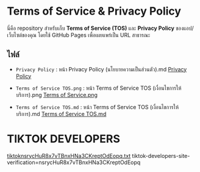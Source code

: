 # Terms of Service & Privacy Policy

นี่คือ repository สำหรับเก็บ **Terms of Service (TOS)** และ **Privacy Policy** ของแอป/เว็บไซต์ของคุณ โดยใช้ GitHub Pages เพื่อเผยแพร่เป็น URL สาธารณะ

## ไฟล์
- `Privacy Policy` : หน้า Privacy Policy (นโยบายความเป็นส่วนตัว).md <a href="Privacy Policy (นโยบายความเป็นส่วนตัว).md">Privacy Policy</a></p>
- `Terms of Service TOS.png` : หน้า Terms of Service TOS (เงื่อนไขการให้บริการ).png <a href="Terms of Service TOS (เงื่อนไขการให้บริการ).png" >Terms of Service.png</a></p>
- `Terms of Service TOS.md` : หน้า Terms of Service TOS (เงื่อนไขการให้บริการ).md <a href="Terms of Service TOS (เงื่อนไขการให้บริการ).md" >Terms of Service TOS.md</a></p>

# TIKTOK DEVELOPERS
[tiktoknsrycHuR8x7vTBnxHNa3CKreptOdEopq.txt](https://github.com/user-attachments/files/22311728/tiktoknsrycHuR8x7vTBnxHNa3CKreptOdEopq.txt)
tiktok-developers-site-verification=nsrycHuR8x7vTBnxHNa3CKreptOdEopq
